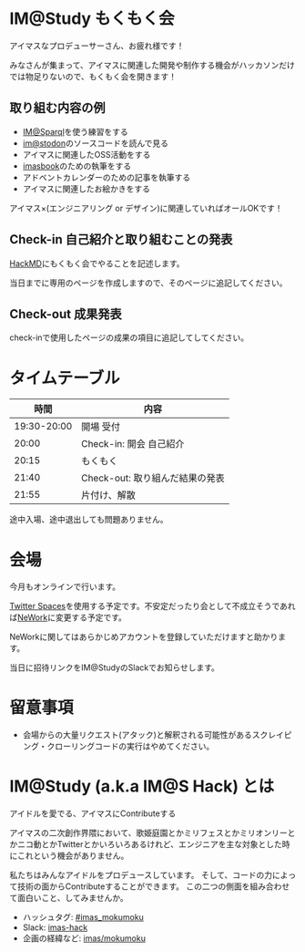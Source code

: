 # IM@Study もくもく会

アイマスなプロデューサーさん、お疲れ様です！

みなさんが集まって、アイマスに関連した開発や制作する機会がハッカソンだけでは物足りないので、もくもく会を開きます！

## 取り組む内容の例

- [IM@Sparql](https://sparql.crssnky.xyz/imas/)を使う練習をする
- [im@stodon](https://github.com/imas/mastodon)のソースコードを読んで見る
- アイマスに関連したOSS活動をする
- [imasbook](https://github.com/imas/imasbook)のための執筆をする
- アドベントカレンダーのための記事を執筆する
- アイマスに関連したお絵かきをする

アイマス×(エンジニアリング or デザイン)に関連していればオールOKです！

## Check-in 自己紹介と取り組むことの発表

[HackMD](https://hackmd.io/)にもくもく会でやることを記述します。

当日までに専用のページを作成しますので、そのページに追記してください。

## Check-out 成果発表

check-inで使用したページの成果の項目に追記してしてください。

# タイムテーブル

| 時間        | 内容                            |
| ----------- | ------------------------------- |
| 19:30-20:00 | 開場 受付                       |
| 20:00       | Check-in: 開会 自己紹介         |
| 20:15       | もくもく                        |
| 21:40       | Check-out: 取り組んだ結果の発表 |
| 21:55       | 片付け、解散                    |

途中入場、途中退出しても問題ありません。

# 会場

今月もオンラインで行います。

[Twitter Spaces](https://help.twitter.com/ja/using-twitter/spaces)を使用する予定です。不安定だったり会として不成立そうであれば[NeWork](https://nework.app/about/)に変更する予定です。

NeWorkに関してはあらかじめアカウントを登録していただけますと助かります。

当日に招待リンクをIM@StudyのSlackでお知らせします。

# 留意事項

- 会場からの大量リクエスト(アタック)と解釈される可能性があるスクレイピング・クローリングコードの実行はやめてください。

# IM@Study (a.k.a IM@S Hack) とは

アイドルを愛でる、アイマスにContributeする

アイマスの二次創作界隈において、歌姫庭園とかミリフェスとかミリオンリーとかニコ動とかTwitterとかいろいろあるけれど、エンジニアを主な対象とした時にこれという機会がありません。

私たちはみんなアイドルをプロデュースしています。 そして、コードの力によって技術の面からContributeすることができます。 この二つの側面を組み合わせて面白いこと、してみませんか。

- ハッシュタグ: [\#imas_mokumoku](https://twitter.com/hashtag/imas_mokumoku?src=hash)
- Slack: [imas-hack](https://imas-hack.herokuapp.com)
- 企画の経緯など: [imas/mokumoku](https://github.com/imas/mokumoku)
